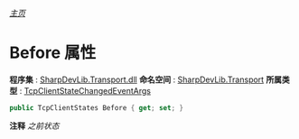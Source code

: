 ###### [主页](./Index.md "主页")
# Before 属性
**程序集** : [SharpDevLib.Transport.dll](./SharpDevLib.Transport.assembly.md "SharpDevLib.Transport.dll")
**命名空间** : [SharpDevLib.Transport](./SharpDevLib.Transport.namespace.md "SharpDevLib.Transport")
**所属类型** : [TcpClientStateChangedEventArgs](./SharpDevLib.Transport.TcpClientStateChangedEventArgs.md "TcpClientStateChangedEventArgs")
``` csharp
public TcpClientStates Before { get; set; }
```
**注释**
*之前状态*

